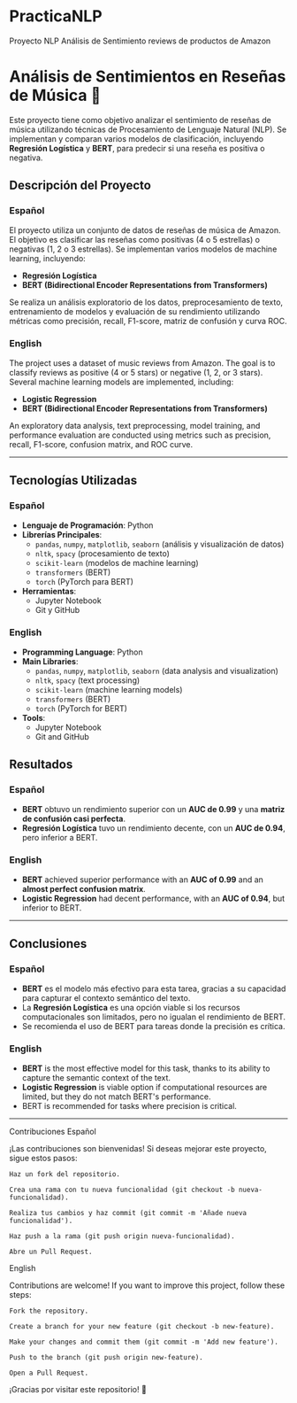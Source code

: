 # PracticaNLP

Proyecto NLP Análisis de Sentimiento reviews de productos de Amazon

# Análisis de Sentimientos en Reseñas de Música 🎵

Este proyecto tiene como objetivo analizar el sentimiento de reseñas de música utilizando técnicas de Procesamiento de Lenguaje Natural (NLP). Se implementan y comparan varios modelos de clasificación, incluyendo **Regresión Logística** y **BERT**, para predecir si una reseña es positiva o negativa.

## Descripción del Proyecto

### Español
El proyecto utiliza un conjunto de datos de reseñas de música de Amazon. El objetivo es clasificar las reseñas como positivas (4 o 5 estrellas) o negativas (1, 2 o 3 estrellas). Se implementan varios modelos de machine learning, incluyendo:
- **Regresión Logística**
- **BERT (Bidirectional Encoder Representations from Transformers)**

Se realiza un análisis exploratorio de los datos, preprocesamiento de texto, entrenamiento de modelos y evaluación de su rendimiento utilizando métricas como precisión, recall, F1-score, matriz de confusión y curva ROC.

### English
The project uses a dataset of music reviews from Amazon. The goal is to classify reviews as positive (4 or 5 stars) or negative (1, 2, or 3 stars). Several machine learning models are implemented, including:
- **Logistic Regression**
- **BERT (Bidirectional Encoder Representations from Transformers)**

An exploratory data analysis, text preprocessing, model training, and performance evaluation are conducted using metrics such as precision, recall, F1-score, confusion matrix, and ROC curve.

---

## Tecnologías Utilizadas

### Español
- **Lenguaje de Programación**: Python
- **Librerías Principales**:
  - `pandas`, `numpy`, `matplotlib`, `seaborn` (análisis y visualización de datos)
  - `nltk`, `spacy` (procesamiento de texto)
  - `scikit-learn` (modelos de machine learning)
  - `transformers` (BERT)
  - `torch` (PyTorch para BERT)
- **Herramientas**:
  - Jupyter Notebook
  - Git y GitHub

### English
- **Programming Language**: Python
- **Main Libraries**:
  - `pandas`, `numpy`, `matplotlib`, `seaborn` (data analysis and visualization)
  - `nltk`, `spacy` (text processing)
  - `scikit-learn` (machine learning models)
  - `transformers` (BERT)
  - `torch` (PyTorch for BERT)
- **Tools**:
  - Jupyter Notebook
  - Git and GitHub

## Resultados

### Español
- **BERT** obtuvo un rendimiento superior con un **AUC de 0.99** y una **matriz de confusión casi perfecta**.
- **Regresión Logística** tuvo un rendimiento decente, con un **AUC de 0.94**, pero inferior a BERT.

### English
- **BERT** achieved superior performance with an **AUC of 0.99** and an **almost perfect confusion matrix**.
- **Logistic Regression** had decent performance, with an **AUC of 0.94**, but inferior to BERT.
---

## Conclusiones

### Español
- **BERT** es el modelo más efectivo para esta tarea, gracias a su capacidad para capturar el contexto semántico del texto.
- La **Regresión Logística** es una opción viable si los recursos computacionales son limitados, pero no igualan el rendimiento de BERT.
- Se recomienda el uso de BERT para tareas donde la precisión es crítica.

### English
- **BERT** is the most effective model for this task, thanks to its ability to capture the semantic context of the text.
- **Logistic Regression** is viable option if computational resources are limited, but they do not match BERT's performance.
- BERT is recommended for tasks where precision is critical.

---

Contribuciones
Español

¡Las contribuciones son bienvenidas! Si deseas mejorar este proyecto, sigue estos pasos:

    Haz un fork del repositorio.

    Crea una rama con tu nueva funcionalidad (git checkout -b nueva-funcionalidad).

    Realiza tus cambios y haz commit (git commit -m 'Añade nueva funcionalidad').

    Haz push a la rama (git push origin nueva-funcionalidad).

    Abre un Pull Request.

English

Contributions are welcome! If you want to improve this project, follow these steps:

    Fork the repository.

    Create a branch for your new feature (git checkout -b new-feature).

    Make your changes and commit them (git commit -m 'Add new feature').

    Push to the branch (git push origin new-feature).

    Open a Pull Request.

¡Gracias por visitar este repositorio! 🚀
